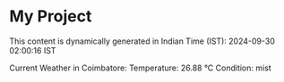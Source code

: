# My Project

This content is dynamically generated in Indian Time (IST): 2024-09-30 02:00:16 IST


Current Weather in Coimbatore:
Temperature: 26.88 °C
Condition: mist
